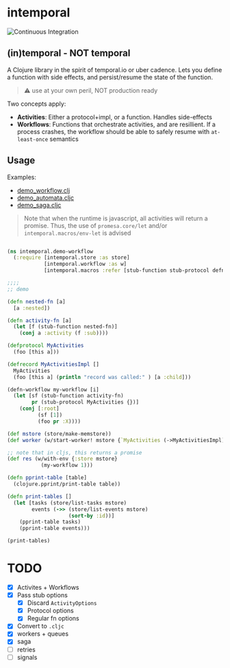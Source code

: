# intemporal

![Continuous Integration](https://github.com/mping/intemporal/actions/workflows/clojure.yml/badge.svg)

## (in)temporal - NOT temporal

A Clojure library in the spirit of temporal.io or uber cadence.
Lets you define a function with side effects, and persist/resume the state of the function.

> :warning: use at your own peril, NOT production ready

Two concepts apply:
- **Activities**: Either a protocol+impl, or a function. Handles side-effects
- **Workflows**: Functions that orchestrate activities, and are resillient. 
                 If a process crashes, the workflow should be able to safely resume with `at-least-once` semantics

## Usage

Examples:
- [demo_workflow.clj](./dev/intemporal/demo_workflow.clj)
- [demo_automata.cljc](./dev/intemporal/demo_automata.cljc)
- [demo_saga.cljc](./dev/intemporal/demo_saga.cljc)

> Note that when the runtime is javascript, all activities will return a promise.
> Thus, the use of `promesa.core/let` and/or `intemporal.macros/env-let` is advised

```clojure

(ns intemporal.demo-workflow
  (:require [intemporal.store :as store]
            [intemporal.workflow :as w]
            [intemporal.macros :refer [stub-function stub-protocol defn-workflow]]))

;;;;
;; demo

(defn nested-fn [a]
  [a :nested])

(defn activity-fn [a]
  (let [f (stub-function nested-fn)]
    (conj a :activity (f :sub))))

(defprotocol MyActivities
  (foo [this a]))

(defrecord MyActivitiesImpl []
  MyActivities
  (foo [this a] (println "record was called:" ) [a :child]))

(defn-workflow my-workflow [i]
  (let [sf (stub-function activity-fn)
        pr (stub-protocol MyActivities {})]
    (conj [:root]
          (sf [1])
          (foo pr :X))))

(def mstore (store/make-memstore))
(def worker (w/start-worker! mstore {`MyActivities (->MyActivitiesImpl)}))

;; note that in cljs, this returns a promise
(def res (w/with-env {:store mstore}
           (my-workflow 1)))

(defn pprint-table [table]
  (clojure.pprint/print-table table))

(defn print-tables []
  (let [tasks (store/list-tasks mstore)
        events (->> (store/list-events mstore)
                    (sort-by :id))]
    (pprint-table tasks)
    (pprint-table events)))

(print-tables)
```

# TODO

- [X] Activites + Workflows
- [x] Pass stub options
  - [x] Discard `ActivityOptions` 
  - [x] Protocol options
  - [x] Regular fn options
- [x] Convert to `.cljc` 
- [x] workers + queues
- [x] saga
- [ ] retries
- [ ] signals
